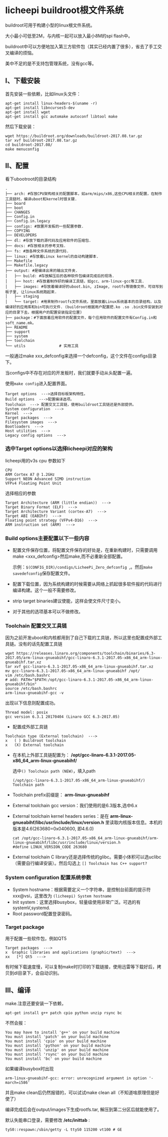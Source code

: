 # licheepi buildroot根文件系统

buildroot可用于构建小型的linux根文件系统。

大小最小可低至2M，与内核一起可以放入最小8M的spi flash中。

buildroot中可以方便地加入第三方软件包（其实已经内置了很多），省去了手工交叉编译的烦恼。

美中不足的是不支持包管理系统，没有gcc等。

## Ⅰ、下载安装

首先安装一些依赖，比如linux头文件：

```
apt-get install linux-headers-$(uname -r)
apt-get install libncurses5-dev
apt-get install wget
apt-get install gcc automake autoconf libtool make
```

然后下载安装：

```none
wget https://buildroot.org/downloads/buildroot-2017.08.tar.gz
tar xvf buildroot-2017.08.tar.gz
cd buildroot-2017.08/
make menuconfig
```

## Ⅱ、配置

看下ubootroot的目录结构

 ```
 .
 ├── arch: #存放CPU架构相关的配置脚本，如arm/mips/x86,这些CPU相关的配置，在制作工具链时，编译uboot和kernel时很关键.
 ├── board
 ├── boot
 ├── CHANGES
 ├── Config.in
 ├── Config.in.legacy
 ├── configs: #放置开发板的一些配置参数. 
 ├── COPYING
 ├── DEVELOPERS
 ├── dl: #存放下载的源代码及应用软件的压缩包. 
 ├── docs: #存放相关的参考文档. 
 ├── fs: #放各种文件系统的源代码. 
 ├── linux: #存放着Linux kernel的自动构建脚本. 
 ├── Makefile
 ├── Makefile.legacy
 ├── output: #是编译出来的输出文件夹. 
 │   ├── build: #存放解压后的各种软件包编译完成后的现场.
 │   ├── host: #存放着制作好的编译工具链，如gcc、arm-linux-gcc等工具.
 │   ├── images: #存放着编译好的uboot.bin, zImage, rootfs等镜像文件，可烧写到板子里, 让linux系统跑起来.
 │   ├── staging
 │   └── target: #用来制作rootfs文件系统，里面放着Linux系统基本的目录结构，以及编译好的应用库和bin可执行文件. (buildroot根据用户配置把.ko .so .bin文件安装到对应的目录下去，根据用户的配置安装指定位置)
 ├── package：#下面放着应用软件的配置文件，每个应用软件的配置文件有Config.in和soft_name.mk。
 ├── README
 ├── support
 ├── system
 ├── toolchain
 └── utils               # 实用工具
 ```

一般通过make xxx_defconfig来选择一个defconfig，这个文件在configs目录下。

当configs中不存在对应的开发板时，我们就要手动从头配置一遍。

使用`make config`进入配置界面。

```
Target options  --->选择目标板架构特性。
Build options  --->配置编译选项。
Toolchain  ---> 配置交叉工具链，使用buildroot工具链还是外部提供。
System configuration  --->
Kernel  --->
Target packages  --->
Filesystem images  --->
Bootloaders  --->
Host utilities  --->
Legacy config options  --->
```

### 选中Target options以选择licheepi对应的架构

licheepi用的v3s cpu 参数如下

```
CPU
ARM Cortex A7 @ 1.2GHz
Support NEON Advanced SIMD instruction
VFPv4 Floating Point Unit
```

选择相应的参数

```
Target Architecture (ARM (little endian))  --->
Target Binary Format (ELF)  --->
Target Architecture Variant (cortex-A7)  ---> 
Target ABI (EABIhf)  ---> 
Floating point strategy (VFPv4-D16)  ---> 
ARM instruction set (ARM)  --->
```

### Build options主要配置以下一些内容

- 配置文件保存位置，将配置文件保存的好处是，在重新构建时，只需要调用make <xxx_defconfig>然后make,而不必重新全部配置。

  示例：`$(CONFIG_DIR)/condigs/LicheePi_Zero_defconfig `,。然后`make savedefconfig`保存配置文件。

- 配置下载位置，因为系统构建的时候需要从网络上抓起很多软件报的代码进行编译构建。这个一般不需要修改。

- strip target binaries建议使能，这样会使文件尺寸变小。

- 对于其他的选项基本可以不做修改。

### Toolchain 配置交叉工具链

因为之前开发uboot和内核都用到了自己下载的工具链，所以这里也配置成外部工具链。没有的话先配置工具链

```
wget https://releases.linaro.org/components/toolchain/binaries/6.3-2017.05/arm-linux-gnueabihf/gcc-linaro-6.3.1-2017.05-x86_64_arm-linux-gnueabihf.tar.xz
tar xvf gcc-linaro-6.3.1-2017.05-x86_64_arm-linux-gnueabihf.tar.xz
mv gcc-linaro-6.3.1-2017.05-x86_64_arm-linux-gnueabihf /opt/
vim /etc/bash.bashrc
# add: PATH="$PATH:/opt/gcc-linaro-6.3.1-2017.05-x86_64_arm-linux-gnueabihf/bin"
source /etc/bash.bashrc
arm-linux-gnueabihf-gcc -v
```

出现以下信息则配置成功。

```
Thread model: posix
gcc version 6.3.1 20170404 (Linaro GCC 6.3-2017.05) 
```

- 配置成外部工具链

```
Toolchain type (External toolchain)  --->
x   ( ) Buildroot toolchain
x   (X) External toolchain
```

- 在本机上外部工具链配置为：
  **/opt/gcc-linaro-6.3.1-2017.05-x86_64_arm-linux-gnueabihf/**

  选中`() Toolchain path (NEW)`，填入path

  ```
  (/opt/gcc-linaro-6.3.1-2017.05-x86_64_arm-linux-gnueabihf/) Toolchain path
  ```

- Toolchain prefix前缀是： **arm-linux-gnueabihf**

  

- External toolchain gcc version：我们使用的是6.3版本,选中6.x

- External toolchain kernel headers series：是在
  **arm-linux-gnueabihf/libc/usr/include/linux/version.h**
  里读取内核版本信息。本机的版本是4.6(263680=0x040600, 即4.6.0)

  ```
  cat /opt/gcc-linaro-6.3.1-2017.05-x86_64_arm-linux-gnueabihf/arm-linux-gnueabihf/libc/usr/include/linux/version.h 
  #define LINUX_VERSION_CODE 263680
  ```

- External toolchain C library还是选择传统的glibc。需要小体积可以选uclibc（需要自行编译安装）。然后勾选上 `[] Toolchain has C++ support?`

### System configuration 配置系统参数

- System hostname：根据需要定义一个字符串，是控制台前面的提示符xxx@vsi，这里改为 `(licheepi) System hostname`
-  Init system：这里选择busybox，轻量级使用非常广泛。可选的有systemV,systemd.
- Root password配置登录密码。

### Target package

用于配置一些软件包，例如QT5

```
Target packages  --->
x  Graphic libraries and applications (graphic/text)  --->
xx   [*] Qt5  ---> 
```

有时候下载速度慢，可以复制make时打印的下载链接，使用迅雷等下载好后，拷贝到dl目录下，会自动识别。

## Ⅲ、编译

make.注意还要安装一下依赖，

  ```
  apt-get install g++ patch cpio python unzip rsync bc
  ```

不然会报：

```
You may have to install 'g++' on your build machine
You must install 'patch' on your build machine
You must install 'cpio' on your build machine
You must install 'python' on your build machine
You must install 'unzip' on your build machine
You must install 'rsync' on your build machine
You must install 'bc' on your build machine
```

如果编译busybox时出现

```
arm-linux-gnueabihf-gcc: error: unrecognized argument in option '-march=i586'
```

并且make clean后仍然报错的，可以试试make clean all（不知道啥原理但是好使了）

编译完成后会在output/images下生成rootfs.tar, 解压到第二分区后就能使用了。

默认失能串口登录，需要修改 **/etc/inittab** :

```none
tyS0::respawn:/sbin/getty -L ttyS0 115200 vt100 # GE
```

